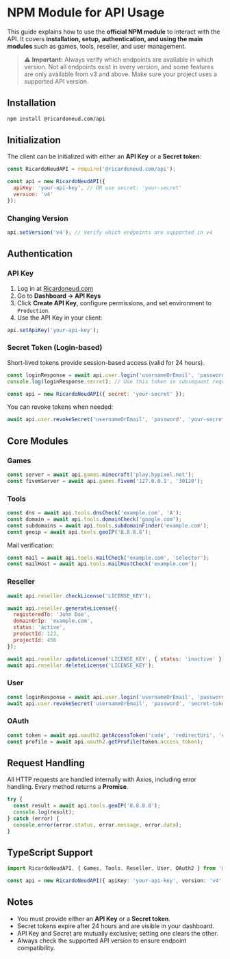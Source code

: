 # NPM Module for API Usage

This guide explains how to use the **official NPM module** to interact with the API. It covers **installation, setup, authentication, and using the main modules** such as games, tools, reseller, and user management.

> ⚠️ **Important:** Always verify which endpoints are available in which version. Not all endpoints exist in every version, and some features are only available from v3 and above. Make sure your project uses a supported API version.

## Installation

```bash
npm install @ricardoneud.com/api
```

## Initialization

The client can be initialized with either an **API Key** or a **Secret token**:

```javascript
const RicardoNeudAPI = require('@ricardoneud.com/api');

const api = new RicardoNeudAPI({
  apiKey: 'your-api-key', // OR use secret: 'your-secret'
  version: 'v4'
});
```

### Changing Version

```javascript
api.setVersion('v4'); // Verify which endpoints are supported in v4
```

## Authentication

### API Key

1. Log in at [Ricardoneud.com](https://auth.ricardoneud.com/login)
2. Go to **Dashboard → API Keys**
3. Click **Create API Key**, configure permissions, and set environment to `Production`.
4. Use the API Key in your client:

```javascript
api.setApiKey('your-api-key');
```

### Secret Token (Login-based)

Short-lived tokens provide session-based access (valid for 24 hours).

```javascript
const loginResponse = await api.user.login('usernameOrEmail', 'password', true);
console.log(loginResponse.secret); // Use this token in subsequent requests
```

```javascript
const api = new RicardoNeudAPI({ secret: 'your-secret' });
```

You can revoke tokens when needed:

```javascript
await api.user.revokeSecret('usernameOrEmail', 'password', 'your-secret');
```

## Core Modules

### Games

```javascript
const server = await api.games.minecraft('play.hypixel.net');
const fivemServer = await api.games.fivem('127.0.0.1', '30120');
```

### Tools

```javascript
const dns = await api.tools.dnsCheck('example.com', 'A');
const domain = await api.tools.domainCheck('google.com');
const subdomains = await api.tools.subdomainFinder('example.com');
const geoip = await api.tools.geoIP('8.8.8.8');
```

Mail verification:

```javascript
const mail = await api.tools.mailCheck('example.com', 'selector');
const mailHost = await api.tools.mailHostCheck('example.com');
```

### Reseller

```javascript
await api.reseller.checkLicense('LICENSE_KEY');

await api.reseller.generateLicense({
  registeredTo: 'John Doe',
  domainOrIp: 'example.com',
  status: 'active',
  productId: 123,
  projectId: 456
});

await api.reseller.updateLicense('LICENSE_KEY', { status: 'inactive' });
await api.reseller.deleteLicense('LICENSE_KEY');
```

### User

```javascript
const loginResponse = await api.user.login('usernameOrEmail', 'password', true);
await api.user.revokeSecret('usernameOrEmail', 'password', 'secret-token');
```

### OAuth

```javascript
const token = await api.oauth2.getAccessToken('code', 'redirectUri', 'clientId', 'clientSecret');
const profile = await api.oauth2.getProfile(token.access_token);
```

## Request Handling

All HTTP requests are handled internally with Axios, including error handling. Every method returns a **Promise**.

```javascript
try {
  const result = await api.tools.geoIP('8.8.8.8');
  console.log(result);
} catch (error) {
  console.error(error.status, error.message, error.data);
}
```

## TypeScript Support

```typescript
import RicardoNeudAPI, { Games, Tools, Reseller, User, OAuth2 } from '@ricardoneud.com/api';

const api = new RicardoNeudAPI({ apiKey: 'your-api-key', version: 'v4' });
```

## Notes

* You must provide either an **API Key** or a **Secret token**.
* Secret tokens expire after 24 hours and are visible in your dashboard.
* API Key and Secret are mutually exclusive; setting one clears the other.
* Always check the supported API version to ensure endpoint compatibility.
